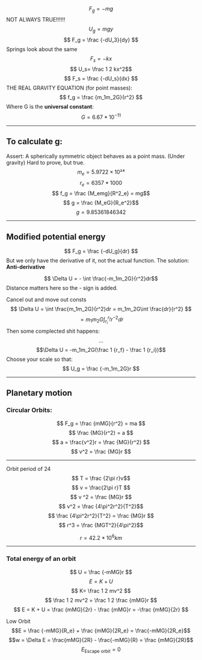 $$ F_g = -mg$$
NOT ALWAYS TRUE!!!!!!
$$ U_g = mgy $$
$$ F_g = \frac {-dU_3}{dy} $$
Springs look about the same
$$ F_s = -kx $$
$$ U_s= \frac 1 2 kx^2$$
$$ F_s = \frac {-dU_s}{dx} $$
THE REAL GRAVITY EQUATION (for point masses):
$$ f_g = \frac {m_1m_2G}{r^2} $$
Where G is the **universal constant**:
$$ G = 6.67 *10^{-11} $$
_____________
## To calculate g:
Assert:
A spherically symmetric object behaves as a point mass. (Under gravity)
	Hard to prove, but true.
$$ m_e = 5.9722×10²⁴$$
$$ r_e = 6357 * 1000 $$
$$ f_g = \frac {M_emg}{R^2_e} = mg$$
$$ g = \frac {M_eG}{R_e^2}$$
$$ g = 9.85361846342$$
_______________
## Modified potential energy
$$ F_g = \frac {-dU_g}{dr} $$
But we only have the derivative of it, not the actual function.
The solution: **Anti-derivative**

$$ \Delta U = - \int \frac{-m_1m_2G}{r^2}dr$$
Distance matters here so the - sign is added.

Cancel out and move out consts
$$ \Delta U = \int \frac{m_1m_2G}{r^2}dr = m_1m_2G\int \frac{dr}{r^2} $$
$$ = m_1m_2G\int^{r_f}_{r_i}r^{-2}dr$$
Then some complected shit happens:
$$...$$
$$\Delta U = -m_1m_2G(\frac 1 {r_f} - \frac 1 {r_i})$$
Choose your scale so that:
$$ U_g = \frac {-m_1m_2G}r $$
___________________
## Planetary motion
### Circular Orbits:
$$ F_g = \frac {mMG}{r^2} = ma $$
$$ \frac {MG}{r^2} = a $$
$$ a = \frac{v^2}r = \frac {MG}{r^2} $$
$$ v^2 = \frac {MG}r $$

________________
Orbit period of 24
$$ T = \frac {2\pi r}v$$
$$ v = \frac{2\pi r}T $$
$$ v ^2 = \frac {MG}r $$
$$ v^2 = \frac {4\pi^2r^2}{T^2}$$
$$ \frac {4\pi^2r^2}{T^2} = \frac {MG}r $$
$$ r^3 = \frac {MGT^2}{4\pi^2}$$


$$ r = 42.2 * 10^6 km$$
_____________________________________
### Total energy of an orbit
$$ U = \frac {-mMG}r $$
$$ E = K+U $$
$$ K= \frac 1 2 mv^2 $$
$$ \frac 1 2 mv^2 = \frac 1 2 \frac {mMG}r $$
$$ E = K + U = \frac {mMG}{2r} - \frac {mMG}r = -\frac {mMG}{2r} $$


Low Orbit
$$E = \frac {-mMG}{R_e} + \frac {mMG}{2R_e} = \frac{-mMG}{2R_e}$$
$$w = \Delta E = \frac{mMG}{2R} - \frac{-mMG}{R} = \frac {mMG}{2R}$$
$$ E_{\text{Escape orbit}} = 0 $$